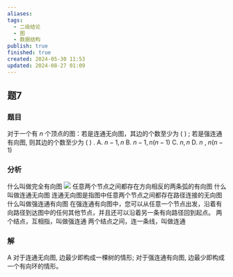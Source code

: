 ```yaml
---
aliases: 
tags:
  - 二级结论
  - 图
  - 数据结构
publish: true
finished: true
created: 2024-05-30 11:53
updated: 2024-08-27 01:09
---
```


## 题7
### 题目
对于一个有 $n$ 个顶点的图：若是连通无向图，其边的个数至少为 ( ) ; 
若是强连通有向图, 则其边的个数至少为 ( ) .
A. $n - 1,n$ 
B. $n - 1,n\left( {n - 1}\right)$
C. $n,n$ 
D. $n$ , $n\left( {n - 1}\right)$
### 分析
什么叫做完全有向图
![](https://img.hwenyi.live/202408311200147.webp)
任意两个节点之间都存在方向相反的两条弧的有向图
什么叫做连通无向图
连通无向图是指图中任意两个节点之间都存在路径连接的无向图
什么叫做强连通有向图
在强连通有向图中，您可以从任意一个节点出发，沿着有向路径到达图中的任何其他节点，并且还可以沿着另一条有向路径回到起点。
两个结点，互相指，叫做强连通
两个结点之间，连一条线，叫做连通
### 解
A
对于连通无向图, 边最少即构成一棵树的情形; 对于强连通有向图, 边最少即构成一个有向环的情形。